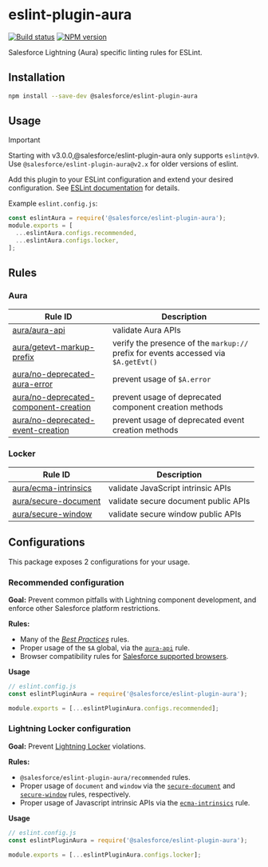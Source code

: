 # eslint-plugin-aura

[![Build status](https://circleci.com/gh/forcedotcom/eslint-plugin-aura.svg?style=shield)](https://circleci.com/gh/forcedotcom/eslint-plugin-aura)
[![NPM version](https://img.shields.io/npm/v/@salesforce/eslint-plugin-aura.svg)](https://www.npmjs.com/package/@salesforce/eslint-plugin-aura)

Salesforce Lightning (Aura) specific linting rules for ESLint.

## Installation

```sh
npm install --save-dev @salesforce/eslint-plugin-aura
```

## Usage

> [!IMPORTANT]
> Starting with v3.0.0,@salesforce/eslint-plugin-aura only supports `eslint@v9`. Use `@salesforce/eslint-plugin-aura@v2.x` for older versions of eslint.

Add this plugin to your ESLint configuration and extend your desired configuration. See
[ESLint documentation](https://eslint.org/docs/latest/use/configure/plugins) for details.

Example `eslint.config.js`:

```js
const eslintAura = require('@salesforce/eslint-plugin-aura');
module.exports = [
  ...eslintAura.configs.recommended,
  ...eslintAura.configs.locker,
];
```

## Rules

### Aura

| Rule ID                                                                                   | Description                                                                         |
| ----------------------------------------------------------------------------------------- | ----------------------------------------------------------------------------------- |
| [aura/aura-api](./docs/rules/aura-api.md)                                                 | validate Aura APIs                                                                  |
| [aura/getevt-markup-prefix](./docs/rules/getevt-markup-prefix.md)                         | verify the presence of the `markup://` prefix for events accessed via `$A.getEvt()` |
| [aura/no-deprecated-aura-error](./docs/rules/no-deprecated-aura-error.md)                 | prevent usage of `$A.error`                                                         |
| [aura/no-deprecated-component-creation](./docs/rules/no-deprecated-component-creation.md) | prevent usage of deprecated component creation methods                              |
| [aura/no-deprecated-event-creation](./docs/rules/no-deprecated-event-creation.md)         | prevent usage of deprecated event creation methods                                  |

### Locker

| Rule ID                                                 | Description                          |
| ------------------------------------------------------- | ------------------------------------ |
| [aura/ecma-intrinsics](./docs/rules/ecma-intrinsics.md) | validate JavaScript intrinsic APIs   |
| [aura/secure-document](./docs/rules/secure-document.md) | validate secure document public APIs |
| [aura/secure-window](./docs/rules/secure-window.md)     | validate secure window public APIs   |

## Configurations

This package exposes 2 configurations for your usage.

### Recommended configuration

**Goal:**
Prevent common pitfalls with Lightning component development, and enforce other Salesforce platform restrictions.

**Rules:**

- Many of the [_Best Practices_](https://eslint.org/docs/rules/#best-practices) rules.
- Proper usage of the `$A` global, via the [`aura-api`](https://github.com/forcedotcom/eslint-plugin-aura/blob/master/docs/rules/aura-api.md) rule.
- Browser compatibility rules for [Salesforce supported browsers](https://help.salesforce.com/articleView?id=sf.getstart_browsers_sfx.htm&type=5).

**Usage**

```js
// eslint.config.js
const eslintPluginAura = require('@salesforce/eslint-plugin-aura');

module.exports = [...eslintPluginAura.configs.recommended];
```

### Lightning Locker configuration

**Goal:**
Prevent [Lightning Locker](https://developer.salesforce.com/docs/atlas.en-us.lightning.meta/lightning/security_code.htm) violations.

**Rules:**

- `@salesforce/eslint-plugin-aura/recommended` rules.
- Proper usage of `document` and `window` via the [`secure-document`](https://github.com/forcedotcom/eslint-plugin-aura/blob/master/docs/rules/secure-document.md) and [`secure-window`](https://github.com/forcedotcom/eslint-plugin-aura/blob/master/docs/rules/secure-window.md) rules, respectively.
- Proper usage of Javascript intrinsic APIs via the [`ecma-intrinsics`](https://github.com/forcedotcom/eslint-plugin-aura/blob/master/docs/rules/ecma-intrinsics.md) rule.

**Usage**

```js
// eslint.config.js
const eslintPluginAura = require('@salesforce/eslint-plugin-aura');

module.exports = [...eslintPluginAura.configs.locker];
```
